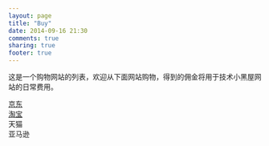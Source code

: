 ```yaml
---
layout: page
title: "Buy"
date: 2014-09-16 21:30
comments: true
sharing: true
footer: true
---
```


<script src="http://7jpncc.com1.z0.glb.clouddn.com/masonry.pkgd.min.js"></script>
<link href="http://1.toolite.sinaapp.com/css/buy.css" media="screen, projection" rel="stylesheet" type="text/css">

<script type="text/javascript">
	function getJDRefer() {
		return 'http://union.click.jd.com/jdc?e=&p=AyIPZRprFDJWWA1FBCVbV0IUEEULRFRBSkAOClBMW0srBhVrRnsmXzh2ek4DNmFSHVdNcy1bHRkOIgVTE1gTAhEGVCtZFwISDlEbWhAyImYnKxB7AyIFUxNYEwMQBVUrWxAGEw9TGlwXChYCVitc&t=W1dCFBBFC0RUQUpADgpQTFtL';
	}

	function getTaobaoRefer() {
		var refer;
		if (isDesktop()) {
			refer = 'http://temai.taobao.com?pid=mm_58471937_7778195_46364959';
		} else {
			refer = 'http://ai.m.taobao.com?pid=mm_58471937_7778195_46364959';
		}
		return refer;
	}

	function getTmallRefer() {
		var refer;
		//Expire 2016-12-31
		if (isDesktop()) {
			refer = 'http://s.click.taobao.com/t?e=m%3D2%26s%3Dc%2Fi2s6ZzCnQcQipKwQzePCperVdZeJviK7Vc7tFgwiFRAdhuF14FMaCU3YgAWZ9Nlovu%2FCElQOtvRUYbRlHU7OsSDvD9jGaL5ryjCDjdIrGqeD%2F1CltTpqUuZxIcp9pfUIgVEmFmgnbDX0%2BHH2IEVa7A5ve%2FEYDnFveQ9Ld2jopwTqWNBsAwm%2BIKl4JSR4lzxgxdTc00KD8%3D';
		} else {
			refer = 'http://s.click.taobao.com/t?e=m%3D2%26s%3D4zV5JGoYX8ccQipKwQzePCperVdZeJviK7Vc7tFgwiFRAdhuF14FMe4x4tf9rpoqlovu%2FCElQOtvRUYbRlHU7OsSDvD9jGaL5ryjCDjdIrGqeD%2F1CltTpqUuZxIcp9pfUIgVEmFmgnbDX0%2BHH2IEVa7A5ve%2FEYDnFveQ9Ld2jopwTqWNBsAwm%2BIKl4JSR4lzxgxdTc00KD8%3D';
		}
		return refer;
	}

	function getAmazonRefer() {
		return 'http://www.amazon.cn/?_encoding=UTF8&camp=536&creative=3200&linkCode=ur2&tag=droidyue-23';
	}
</script>

这是一个购物网站的列表，欢迎从下面网站购物，得到的佣金将用于技术小黑屋网站的日常费用。<br/>

<div id="masonry"> <!-- Masonry container element-->
	<div class="masonry-sizer"></div> <!-- Width of .masonry-sizer used for columnWidth-->
	<div class="masonry-item jd"><a id="jd_link" href="">京东</a></div> <!-- .masonry-item used for itemSelector-->
	<div class="masonry-item masonry-item-height3 taobao"><a id="taobao_link" href="">淘宝</a></div>
	<div class="masonry-item masonry-item-height2 tmall"><a id="tmall_link">天猫</a></div>
	<div class="masonry-item masonry-item-height3 amazon"><a id="amazon_link">亚马逊</a></div>

</div>

<script type="text/javascript">
$(document).ready(function(){
	var $masonry = $('#masonry').masonry({ // Initialize with jQuery
		itemSelector: '.masonry-item',
		columnWidth: '.masonry-sizer',
		percentPosition: true // Set to true for fluid layout and responsive design
	});
	$masonry.on('click', '.masonry-item', function(){
		console.info($(this));
		//$(this).toggleClass('masonry-item-enlarged');
		//$masonry.masonry(); // Re-initialize Masonry
	});
});

function addLinkHref(elementId, href) {
	var e = document.getElementById(elementId);
	if (e) {
		e.href = href;
	}
}

addLinkHref('jd_link', getJDRefer());
addLinkHref('taobao_link', getTaobaoRefer());
addLinkHref('tmall_link', getTmallRefer());
addLinkHref('amazon_link', getAmazonRefer());
</script>
